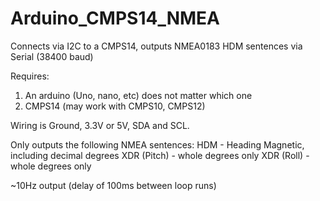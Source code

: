 # Arduino_CMPS14_NMEA
Connects via I2C to a CMPS14, outputs NMEA0183 HDM sentences via Serial (38400 baud)

Requires:
  1. An arduino (Uno, nano, etc) does not matter which one
  2. CMPS14 (may work with CMPS10, CMPS12)

Wiring is Ground, 3.3V or 5V, SDA and SCL.

Only outputs the following NMEA sentences:
HDM - Heading Magnetic, including decimal degrees
XDR (Pitch) - whole degrees only
XDR (Roll) - whole degrees only

~10Hz output (delay of 100ms between loop runs)
